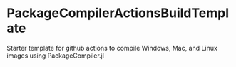 # PackageCompilerActionsBuildTemplate
Starter template for github actions to compile Windows, Mac, and Linux images using PackageCompiler.jl

